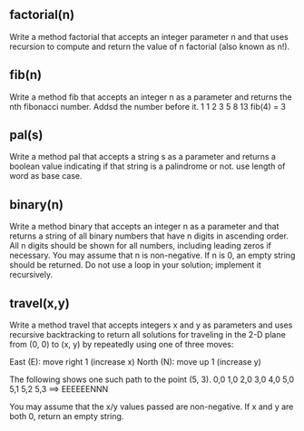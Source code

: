 
## factorial(n)
Write a method factorial that accepts an integer parameter n and that uses recursion to compute and return the value of n factorial (also known as n!).

## fib(n)
Write a method fib that accepts an integer n as a parameter and returns the nth fibonacci number. Addsd the number before it.
1 1 2 3 5 8 13
fib(4) = 3

## pal(s)
Write a method pal that accepts a string s as a parameter and returns a boolean value indicating if that string is a palindrome or not. use length of word as base case.


## binary(n)
Write a method binary that accepts an integer n as a parameter and that returns a string of all binary numbers that have n digits in ascending order. All n digits should be shown for all numbers, including leading zeros if necessary. You may assume that n is non-negative. If n is 0, an empty string should be returned. Do not use a loop in your solution; implement it recursively.

## travel(x,y)
Write a method travel that accepts integers x and y as parameters and uses recursive backtracking to return all solutions for traveling in the 2-D plane from (0, 0) to (x, y) by repeatedly using one of three moves:

East (E): move right 1 (increase x)
North (N): move up 1 (increase y)

The following  shows one such path to the point (5, 3).
0,0
1,0
2,0
3,0
4,0
5,0
5,1
5,2
5,3
==> EEEEEENNN

You may assume that the x/y values passed are non-negative. If x and y are both 0, return an empty string.
